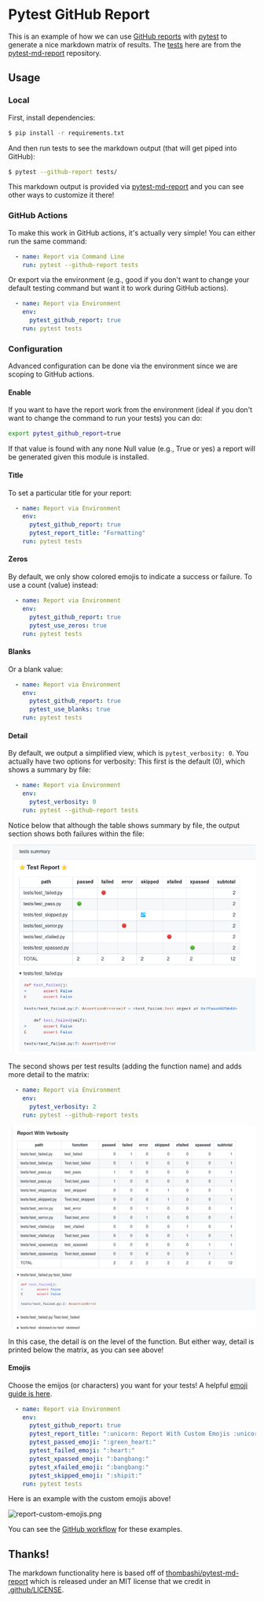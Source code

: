 # Pytest GitHub Report

This is an example of how we can use [GitHub reports]() with [pytest](https://github.com/thombashi/pytest-md-report) to
generate a nice markdown matrix of results. The [tests](tests) here are from the [pytest-md-report](https://github.com/thombashi/pytest-md-report)
repository.

## Usage

### Local

First, install dependencies:

```bash
$ pip install -r requirements.txt
```

And then run tests to see the markdown output (that will get piped into GitHub):

```bash
$ pytest --github-report tests/
```

This markdown output is provided via [pytest-md-report](https://github.com/thombashi/pytest-md-report)
and you can see other ways to customize it there!

### GitHub Actions

To make this work in GitHub actions, it's actually very simple! You can either
run the same command:

```yaml
  - name: Report via Command Line
    run: pytest --github-report tests
```

Or export via the environment (e.g., good if you don't want to change your default
testing command but want it to work during GitHub actions).

```yaml
  - name: Report via Environment
    env:
      pytest_github_report: true
    run: pytest tests
```

### Configuration

Advanced configuration can be done via the environment since we are scoping to GitHub
actions.

#### Enable

If you want to have the report work from the environment (ideal if you don't want to
change the command to run your tests) you can do:

```bash
export pytest_github_report=true
```

If that value is found with any none Null value (e.g., True or yes) a report
will be generated given this module is installed.

#### Title

To set a particular title for your report:

```yaml
  - name: Report via Environment
    env:
      pytest_github_report: true
      pytest_report_title: "Formatting"
    run: pytest tests
```

#### Zeros

By default, we only show colored emojis to indicate a success or failure.
To use a count (value) instead:


```yaml
  - name: Report via Environment
    env:
      pytest_github_report: true
      pytest_use_zeros: true
    run: pytest tests
```

#### Blanks

Or a blank value:

```yaml
  - name: Report via Environment
    env:
      pytest_github_report: true
      pytest_use_blanks: true
    run: pytest tests
```

#### Detail

By default, we output a simplified view, which is `pytest_verbosity: 0`. You actually have two options for verbosity:
This first is the default (0), which shows a summary by file:

```yaml
  - name: Report via Environment
    env:
      pytest_verbosity: 0
    run: pytest --github-report tests
```
Notice below that although the table shows summary by file, the output section shows both failures
within the file:

![img/report-simple.png](img/report-simple.png)

The second shows per test results (adding the function name) and adds more detail to the matrix:

```yaml
  - name: Report via Environment
    env:
      pytest_verbosity: 2
    run: pytest --github-report tests
```

![img/report-verbosity.png](img/report-verbosity.png)

In this case, the detail is on the level of the function.
But either way, detail is printed below the matrix, as you can see above!


#### Emojis

Choose the emijos (or characters) you want for your tests! A helpful
[emoji guide is here](https://gist.github.com/rxaviers/7360908).

```yaml
  - name: Report via Environment
    env:
      pytest_github_report: true
      pytest_report_title: ":unicorn: Report With Custom Emojis :unicorn:"
      pytest_passed_emoji: ":green_heart:"
      pytest_failed_emoji: ":heart:"
      pytest_xpassed_emoji: ":bangbang:"
      pytest_xfailed_emoji: ":bangbang:"
      pytest_skipped_emoji: ":shipit:"
    run: pytest tests
```

Here is an example with the custom emojis above!

![report-custom-emojis.png](report-custom-emojis.png)

You can see the [GitHub workflow](.github/workflows/main.yml)
for these examples.


## Thanks!

The markdown functionality here is based off of [thombashi/pytest-md-report](https://github.com/thombashi/pytest-md-report)
which is released under an MIT license that we credit in [.github/LICENSE](.github/LICENSE).
